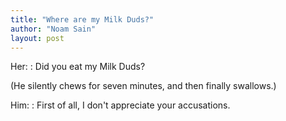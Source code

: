 ```yaml
---
title: "Where are my Milk Duds?"
author: "Noam Sain"
layout: post
---
```


Her:
: Did you eat my Milk Duds?

(He silently chews for seven minutes, and then finally swallows.)

Him:
: First of all, I don't appreciate your accusations.
